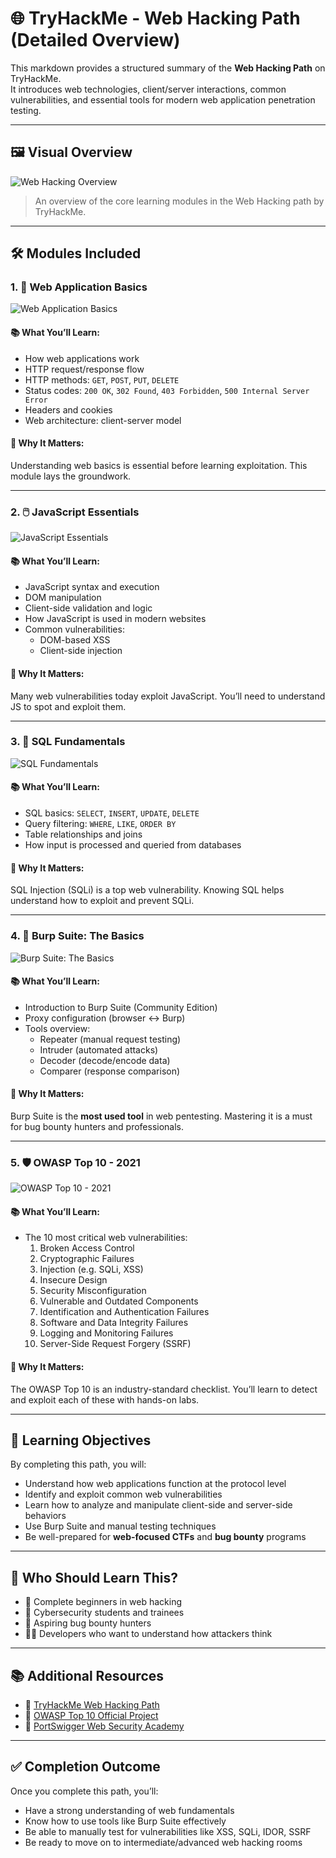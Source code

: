 # 🌐 TryHackMe - Web Hacking Path (Detailed Overview)

This markdown provides a structured summary of the **Web Hacking Path** on TryHackMe.  
It introduces web technologies, client/server interactions, common vulnerabilities, and essential tools for modern web application penetration testing.

---

## 🖼️ Visual Overview

![Web Hacking Overview](https://github.com/user-attachments/assets/019d4aa3-e973-486a-94e4-09eb63261601)

> An overview of the core learning modules in the Web Hacking path by TryHackMe.

---

## 🛠️ Modules Included

### 1. 🧩 Web Application Basics

![Web Application Basics](https://github.com/user-attachments/assets/c7c977b7-2fab-4f3b-a68f-36b4d1bd0b3f)

#### 📚 What You’ll Learn:
- How web applications work
- HTTP request/response flow
- HTTP methods: `GET`, `POST`, `PUT`, `DELETE`
- Status codes: `200 OK`, `302 Found`, `403 Forbidden`, `500 Internal Server Error`
- Headers and cookies
- Web architecture: client-server model

#### 📌 Why It Matters:
Understanding web basics is essential before learning exploitation. This module lays the groundwork.

---

### 2. 🖱️ JavaScript Essentials

![JavaScript Essentials](https://github.com/user-attachments/assets/c2ebf784-fbdf-4a22-9603-acd27fbb5297)

#### 📚 What You’ll Learn:
- JavaScript syntax and execution
- DOM manipulation
- Client-side validation and logic
- How JavaScript is used in modern websites
- Common vulnerabilities:
  - DOM-based XSS
  - Client-side injection

#### 📌 Why It Matters:
Many web vulnerabilities today exploit JavaScript. You’ll need to understand JS to spot and exploit them.

---

### 3. 🧮 SQL Fundamentals

![SQL Fundamentals](https://github.com/user-attachments/assets/80de32c7-fee7-4da1-a355-98ec01f48a44)

#### 📚 What You’ll Learn:
- SQL basics: `SELECT`, `INSERT`, `UPDATE`, `DELETE`
- Query filtering: `WHERE`, `LIKE`, `ORDER BY`
- Table relationships and joins
- How input is processed and queried from databases

#### 📌 Why It Matters:
SQL Injection (SQLi) is a top web vulnerability. Knowing SQL helps understand how to exploit and prevent SQLi.

---

### 4. 🧪 Burp Suite: The Basics

![Burp Suite: The Basics](https://github.com/user-attachments/assets/6a49c2c9-586b-4e9b-b497-e84991ae88de)

#### 📚 What You’ll Learn:
- Introduction to Burp Suite (Community Edition)
- Proxy configuration (browser ↔ Burp)
- Tools overview:
  - Repeater (manual request testing)
  - Intruder (automated attacks)
  - Decoder (decode/encode data)
  - Comparer (response comparison)

#### 📌 Why It Matters:
Burp Suite is the **most used tool** in web pentesting. Mastering it is a must for bug bounty hunters and professionals.

---

### 5. 🛡️ OWASP Top 10 - 2021

![OWASP Top 10 - 2021](https://github.com/user-attachments/assets/f710f84a-ec28-44fc-8507-7c22d42e0387)

#### 📚 What You’ll Learn:
- The 10 most critical web vulnerabilities:
  1. Broken Access Control
  2. Cryptographic Failures
  3. Injection (e.g. SQLi, XSS)
  4. Insecure Design
  5. Security Misconfiguration
  6. Vulnerable and Outdated Components
  7. Identification and Authentication Failures
  8. Software and Data Integrity Failures
  9. Logging and Monitoring Failures
  10. Server-Side Request Forgery (SSRF)

#### 📌 Why It Matters:
The OWASP Top 10 is an industry-standard checklist. You’ll learn to detect and exploit each of these with hands-on labs.

---

## 🚀 Learning Objectives

By completing this path, you will:

- Understand how web applications function at the protocol level
- Identify and exploit common web vulnerabilities
- Learn how to analyze and manipulate client-side and server-side behaviors
- Use Burp Suite and manual testing techniques
- Be well-prepared for **web-focused CTFs** and **bug bounty** programs

---

## 🧠 Who Should Learn This?

- 🔰 Complete beginners in web hacking
- 💼 Cybersecurity students and trainees
- 🐞 Aspiring bug bounty hunters
- 👩‍💻 Developers who want to understand how attackers think

---

## 📚 Additional Resources

- 🔗 [TryHackMe Web Hacking Path](https://tryhackme.com/path/preview/web-hacking)
- 🔗 [OWASP Top 10 Official Project](https://owasp.org/www-project-top-ten/)
- 📖 [PortSwigger Web Security Academy](https://portswigger.net/web-security)

---

## ✅ Completion Outcome

Once you complete this path, you’ll:
- Have a strong understanding of web fundamentals
- Know how to use tools like Burp Suite effectively
- Be able to manually test for vulnerabilities like XSS, SQLi, IDOR, SSRF
- Be ready to move on to intermediate/advanced web hacking rooms
